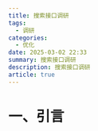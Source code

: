 ```yaml
---
title: 搜索接口调研
tags:
  - 调研
categories:
  - 优化
date: 2025-03-02 22:33
summary: 搜索接口调研
description: 搜索接口调研
article: true
---
```

# 一、引言

